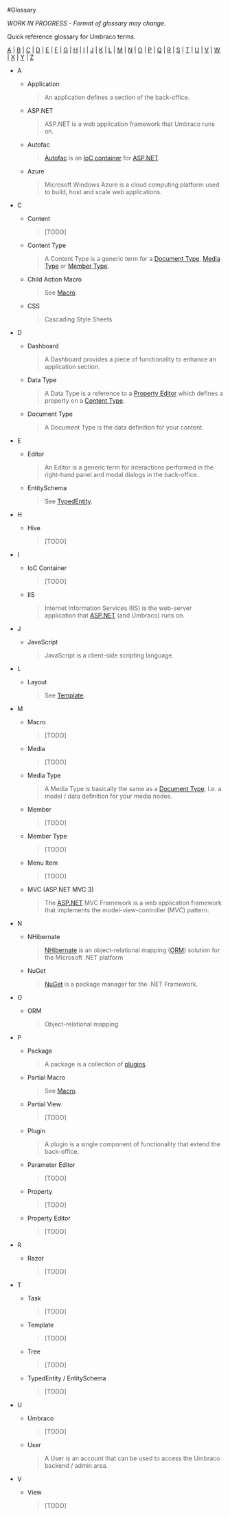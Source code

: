 #Glossary

_*WORK IN PROGRESS* - Format of glossary may change._

Quick reference glossary for Umbraco terms.

[A](#A) | [B](#B) | [C](#C) | [D](#D) | [E](#E) | [F](#F) | [G](#G) | [H](#H) | [I](#I) | [J](#J) | [K](#K) | [L](#L) | [M](#M) | [N](#N) | [O](#O) | [P](#P) | [Q](#Q) | [R](#R) | [S](#S) | [T](#T) | [U](#U) | [V](#V) | [W](#W) | [X](#X) | [Y](#Y) | [Z](#Z)

* <span id="A">A</span>
	- <span id="Application">Application</span>

		> An application defines a section of the back-office.

	- <span id="ASP.NET">ASP.NET</span>

		> ASP.NET is a web application framework that Umbraco runs on.

	- <span id="Autofac">Autofac</span>

		> [Autofac](http://code.google.com/p/autofac/) is an [IoC container](#IoCContainer) for [ASP.NET](#ASP.NET).

	- <span id="Azure">Azure</span>

		> Microsoft Windows Azure is a cloud computing platform used to build, host and scale web applications.

* <span id="C">C</span>
	- <span id="Content">Content</span>

		> [TODO]

	- <span id="ContentType">Content Type</span>

		> A Content Type is a generic term for a [Document Type](#DocumentType), [Media Type](#MediaType) or [Member Type](#MemberType).

	- <span id="ChildActionMacro">Child Action Macro</span>

		> See [Macro](#Macro).

	- <span id="CSS">CSS</span>

		> Cascading Style Sheets

* <span id="D">D</span>
	- <span id="Dashboard">Dashboard</span>

		> A Dashboard provides a piece of functionality to enhance an application section.

	- <span id="DataType">Data Type</span>

		> A Data Type is a reference to a [Property Editor](#PropertyEditor) which defines a property on a [Content Type](#ContentType).

	- <span id="DocumentType">Document Type</span>

		> A Document Type is the data definition for your content.

* <span id="E">E</span>
	- <span id="Editor">Editor</span>

		> An Editor is a generic term for interactions performed in the right-hand panel and modal dialogs in the back-office.

	- <span id="EntitySchema">EntitySchema</span>

		> See [TypedEntity](#TypedEntity).

* <span id="H">H</span>
	- <span id="Hive">Hive</span>

		> [TODO]

* <span id="I">I</span>
	- <span id="IoC">IoC Container</span>

		> [TODO]

	- <span id="IIS">IIS</span>

		> Internet Information Services (IIS) is the web-server application that [ASP.NET](#ASP.NET) (and Umbraco) runs on.

* <span id="J">J</span>
	- <span id="JavaScript">JavaScript</span>

		> JavaScript is a client-side scripting language.

* <span id="L">L</span>
	- <span id="Layout">Layout</span>

		> See [Template](#Template).

* <span id="M">M</span>
	- <span id="Macro">Macro</span>

		> [TODO]

	- <span id="Media">Media</span>

		> [TODO]
		
	- <span id="MediaType">Media Type</span>

		> A Media Type is basically the same as a [Document Type](#DocumentType). I.e. a model / data definition for your media nodes.

	- <span id="Member">Member</span>

		> [TODO]

	- <span id="MemberType">Member Type</span>

		> [TODO]

	- <span id="Menu Item">Menu Item</span>

		> [TODO]

	- <span id="MVC">MVC (ASP.NET MVC 3)</span>

		> The [ASP.NET](#ASP.NET) MVC Framework is a web application framework that implements the model-view-controller (MVC) pattern.

* <span id="N">N</span>
	- <span id="NHibernate">NHibernate</span>

		> [NHibernate](http://nhforge.org) is an object-relational mapping ([ORM](#ORM)) solution for the Microsoft .NET platform

	- <span id="NuGet">NuGet</span>

		> [NuGet](http://nuget.org) is a package manager for the .NET Framework.

* <span id="O">O</span>
	- <span id="ORM">ORM</span>

		> Object-relational mapping

* <span id="P">P</span>
	- <span id="Package">Package</span>

		> A package is a collection of [plugins](#Plugins).

	- <span id="PartialMacro">Partial Macro</span>

		> See [Macro](#Macro).

	- <span id="PartialView">Partial View</span>

		> [TODO]

	- <span id="Plugin">Plugin</span>

		> A plugin is a single component of functionality that extend the back-office.

	- <span id="ParameterEditor">Parameter Editor</span>

		> [TODO]

	- <span id="Property">Property</span>

		> [TODO]

	- <span id="PropertyEditor">Property Editor</span>

		> [TODO]

* <span id="R">R</span>
	- <span id="Razor">Razor</span>

		> [TODO]

* <span id="T">T</span>
	- <span id="Task">Task</span>

		> [TODO]

	- <span id="Template">Template</span>

		> [TODO]

	- <span id="Tree">Tree</span>

		> [TODO]

	- <span id="TypedEntity / EntitySchema">TypedEntity / EntitySchema</span>

		> [TODO]

* <span id="U">U</span>
	- <span id="Umbraco">Umbraco</span>

		> [TODO]

	- <span id="User">User</span>

		> A User is an account that can be used to access the Umbraco backend / admin area.

* <span id="V">V</span>
	- <span id="View">View</span>

		> [TODO]
